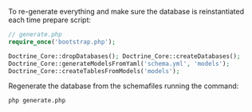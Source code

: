 To re-generate everything and make sure the database is reinstantiated each time prepare script:

```php
// generate.php
require_once('bootstrap.php');

Doctrine_Core::dropDatabases(); Doctrine_Core::createDatabases();
Doctrine_Core::generateModelsFromYaml('schema.yml', 'models');
Doctrine_Core::createTablesFromModels('models');
```

Regenerate the database from the schemafiles running the command:
```
php generate.php
```